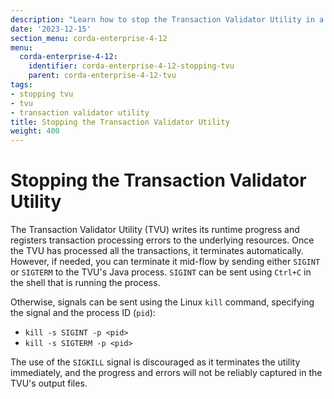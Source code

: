 ```yaml
---
description: "Learn how to stop the Transaction Validator Utility in a correct way."
date: '2023-12-15'
section_menu: corda-enterprise-4-12
menu:
  corda-enterprise-4-12:
    identifier: corda-enterprise-4-12-stopping-tvu
    parent: corda-enterprise-4-12-tvu
tags:
- stopping tvu
- tvu
- transaction validator utility
title: Stopping the Transaction Validator Utility
weight: 400
---
```


# Stopping the Transaction Validator Utility

The Transaction Validator Utility (TVU) writes its runtime progress and registers transaction processing errors to the underlying resources. Once the TVU has processed all the transactions, it terminates automatically. However, if needed, you can terminate it mid-flow by sending either `SIGINT` or `SIGTERM` to the TVU's Java process. `SIGINT` can be sent using `Ctrl+C` in the shell that is running the process.

Otherwise, signals can be sent using the Linux `kill` command, specifying the signal and the process ID (`pid`):

* `kill -s SIGINT -p <pid>`
* `kill -s SIGTERM -p <pid>`

The use of the `SIGKILL` signal is discouraged as it terminates the utility immediately, and the progress and errors will not be reliably captured in the TVU's output files.

